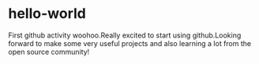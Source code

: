 # hello-world
First github activity woohoo.Really excited to start using github.Looking forward to make some very useful projects and also learning a lot from the open source community!
